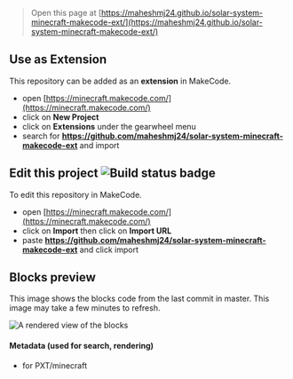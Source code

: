 
> Open this page at [https://maheshmj24.github.io/solar-system-minecraft-makecode-ext/](https://maheshmj24.github.io/solar-system-minecraft-makecode-ext/)

## Use as Extension

This repository can be added as an **extension** in MakeCode.

* open [https://minecraft.makecode.com/](https://minecraft.makecode.com/)
* click on **New Project**
* click on **Extensions** under the gearwheel menu
* search for **https://github.com/maheshmj24/solar-system-minecraft-makecode-ext** and import

## Edit this project ![Build status badge](https://github.com/maheshmj24/solar-system-minecraft-makecode-ext/workflows/MakeCode/badge.svg)

To edit this repository in MakeCode.

* open [https://minecraft.makecode.com/](https://minecraft.makecode.com/)
* click on **Import** then click on **Import URL**
* paste **https://github.com/maheshmj24/solar-system-minecraft-makecode-ext** and click import

## Blocks preview

This image shows the blocks code from the last commit in master.
This image may take a few minutes to refresh.

![A rendered view of the blocks](https://github.com/maheshmj24/solar-system-minecraft-makecode-ext/raw/master/.github/makecode/blocks.png)

#### Metadata (used for search, rendering)

* for PXT/minecraft
<script src="https://makecode.com/gh-pages-embed.js"></script><script>makeCodeRender("{{ site.makecode.home_url }}", "{{ site.github.owner_name }}/{{ site.github.repository_name }}");</script>
